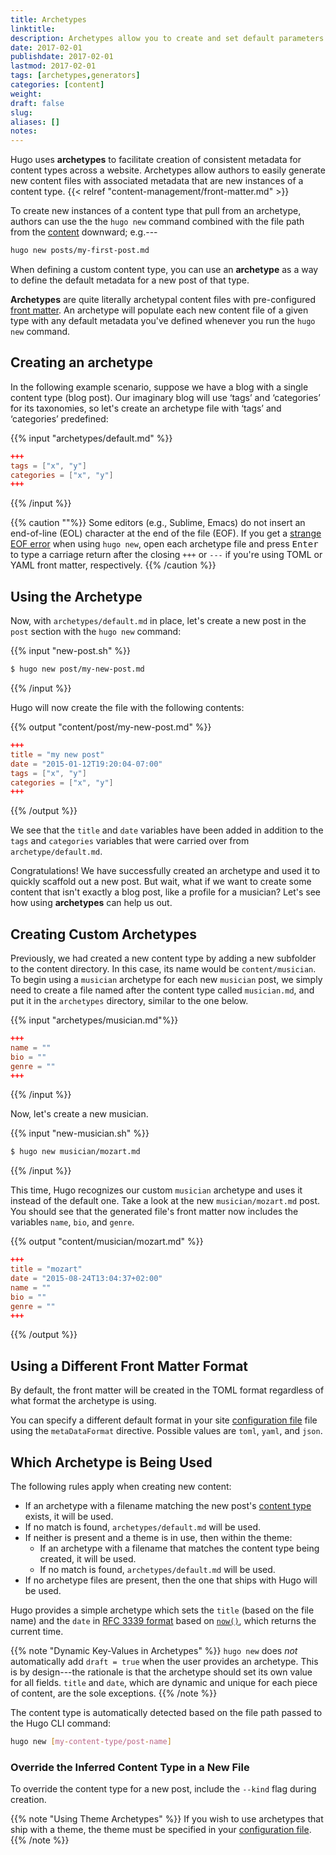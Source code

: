 ```yaml
---
title: Archetypes
linktitle:
description: Archetypes allow you to create and set default parameters from the command line according to the content section.
date: 2017-02-01
publishdate: 2017-02-01
lastmod: 2017-02-01
tags: [archetypes,generators]
categories: [content]
weight:
draft: false
slug:
aliases: []
notes:
---
```


Hugo uses **archetypes** to facilitate creation of consistent metadata for content types across a website. Archetypes allow authors to easily generate new content files with associated metadata that are new instances of a content type. {{< relref "content-management/front-matter.md" >}}

To create new instances of a content type that pull from an archetype, authors can use the the `hugo new` command combined with the file path from the [content][] downward; e.g.---

```bash
hugo new posts/my-first-post.md
```

When defining a custom content type, you can use an **archetype** as a way to
define the default metadata for a new post of that type.

**Archetypes** are quite literally archetypal content files with pre-configured
[front matter][]. An archetype will populate each new content file of a given type with any default metadata you've defined whenever you run the `hugo new` command.

## Creating an archetype

In the following example scenario, suppose we have a blog with a single content
type (blog post). Our imaginary blog will use ‘tags’ and ‘categories’ for its
taxonomies, so let's create an archetype file with ‘tags’ and ‘categories’
predefined:

{{% input "archetypes/default.md" %}}
```toml
+++
tags = ["x", "y"]
categories = ["x", "y"]
+++
```
{{% /input %}}

{{% caution ""%}}
Some editors (e.g., Sublime, Emacs) do not insert an end-of-line (EOL) character at the end of the file (EOF).  If you get a [strange EOF error](/troubleshooting/frequently-asked-questions/#eof-error) when using `hugo new`, open each archetype file and press <kbd>Enter</kbd> to type a carriage return after the closing `+++` or `---` if you're using TOML or YAML front matter, respectively.
{{% /caution %}}

## Using the Archetype

Now, with `archetypes/default.md` in place, let's create a new post in the `post` section with the `hugo new` command:

{{% input "new-post.sh" %}}
```bash
$ hugo new post/my-new-post.md
```
{{% /input %}}

Hugo will now create the file with the following contents:

{{% output "content/post/my-new-post.md" %}}
```toml
+++
title = "my new post"
date = "2015-01-12T19:20:04-07:00"
tags = ["x", "y"]
categories = ["x", "y"]
+++
```
{{% /output %}}

We see that the `title` and `date` variables have been added in addition to the `tags` and `categories` variables that were carried over from `archetype/default.md`.

Congratulations! We have successfully created an archetype and used it to
quickly scaffold out a new post. But wait, what if we want to create some content that isn't exactly a blog post, like a profile for a musician? Let's see how using **archetypes** can help us out.

## Creating Custom Archetypes

Previously, we had created a new content type by adding a new subfolder to the content directory. In this case, its name would be `content/musician`. To begin using a `musician` archetype for each new `musician` post, we simply need to create a file named after the content type called `musician.md`, and put it in the `archetypes` directory, similar to the one below.

{{% input "archetypes/musician.md"%}}
```toml
+++
name = ""
bio = ""
genre = ""
+++
```
{{% /input %}}

Now, let's create a new musician.

{{% input "new-musician.sh" %}}
```bash
$ hugo new musician/mozart.md
```
{{% /input %}}

This time, Hugo recognizes our custom `musician` archetype and uses it instead of the default one. Take a look at the new `musician/mozart.md` post. You should see that the generated file's front matter now includes the variables `name`, `bio`, and `genre`.


{{% output "content/musician/mozart.md" %}}

```toml
+++
title = "mozart"
date = "2015-08-24T13:04:37+02:00"
name = ""
bio = ""
genre = ""
+++
```
{{% /output %}}

## Using a Different Front Matter Format

By default, the front matter will be created in the TOML format regardless of what format the archetype is using.

You can specify a different default format in your site [configuration file][] file using the `metaDataFormat` directive. Possible values are `toml`, `yaml`, and `json`.

## Which Archetype is Being Used

The following rules apply when creating new content:

* If an archetype with a filename matching the new post's [content type](/content/content-types) exists, it will be used.
* If no match is found, `archetypes/default.md` will be used.
* If neither is present and a theme is in use, then within the theme:
    * If an archetype with a filename that matches the content type being created, it will be used.
    * If no match is found, `archetypes/default.md` will be used.
* If no archetype files are present, then the one that ships with Hugo will be used.

Hugo provides a simple archetype which sets the `title` (based on the
file name) and the `date` in [RFC 3339 format][] based on [`now()`][], which returns the current time.

{{% note "Dynamic Key-Values in Archetypes" %}}
`hugo new` does *not* automatically add `draft = true` when the user
provides an archetype. This is by design---the rationale is that the archetype should set its own value for all fields. `title` and `date`, which are dynamic and unique for each piece of content, are the sole exceptions.
{{% /note %}}

The content type is automatically detected based on the file path passed to the
Hugo CLI command:

```bash
hugo new [my-content-type/post-name]
```

### Override the Inferred Content Type in a New File

To override the content type for a new post, include the `--kind` flag during creation.

{{% note "Using Theme Archetypes" %}}
If you wish to use archetypes that ship with a theme, the theme must be specified in your [configuration file](/project-organization/configuration/).
{{% /note %}}

[`now()`]: http://golang.org/pkg/time/#Now
[configuration file]: /project-organization/configuration/
[content]: /project-organization/directory-structure/
[front matter]: /content-management/front-matter/
[RFC 3339 format]: https://www.ietf.org/rfc/rfc3339.txt

